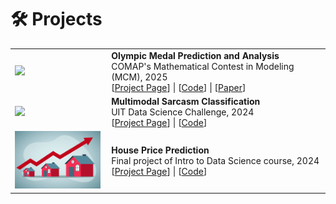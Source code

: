 # 🛠️ Projects

<table>
  <tr>
    <td style="width: 30%;"><img src="https://github.com/tmhoanggg/MCM2025_Olympic-Medal-Prediction-and-Analysis/blob/main/results/medal_table.png?raw=true" width="100%"></td>
    <td style="width: 70%; padding-left: 10px;">
      <b>Olympic Medal Prediction and Analysis</b><br>
      COMAP's Mathematical Contest in Modeling (MCM), 2025<br>
      <!-- Predict the medal table for the 2028 Los Angeles Olympics and analyze the contribution of the "great coach" effect on medal counts.<br> -->
      [<a href="https://tmhoanggg.github.io/MCM2025_Olympic-Medal-Prediction-and-Analysis">Project Page</a>] | 
      [<a href="https://github.com/tmhoanggg/MCM2025_Olympic-Medal-Prediction-and-Analysis">Code</a>] | 
      [<a href="https://github.com/tmhoanggg/MCM2025_Olympic-Medal-Prediction-and-Analysis/blob/main/2526908.pdf">Paper</a>]
    </td>
  </tr>
  
  <tr>
    <td style="width: 30%;"><img src="https://github.com/user-attachments/assets/8ad4fa12-401a-4516-a73f-888abd9468ac" width="100%"></td>
    <td style="width: 70%; padding-left: 10px;">
      <b>Multimodal Sarcasm Classification</b><br>
      UIT Data Science Challenge, 2024<br>
      <!-- Using multimodal learning techniques to classify sarcasm in text and images.<br> -->
      [<a href="https://tmhoanggg.github.io/Multimodal-Sarcasm-Detection">Project Page</a>] | 
      [<a href="https://github.com/tmhoanggg/Multimodal-Sarcasm-Detection">Code</a>]
    </td>
  </tr>

  <tr>
    <td style="width: 30%;"><img src="images/house_price.png" width="100%"></td>
    <td style="width: 70%; padding-left: 10px;">
      <b>House Price Prediction</b><br>
      Final project of Intro to Data Science course, 2024<br>
      <!-- Built a predictive model for house pricing using regression techniques.<br> -->
      [<a href="https://tmhoanggg.github.io/House-Price-Prediction">Project Page</a>] | 
      [<a href="https://github.com/tmhoanggg/House-Price-Prediction">Code</a>]
    </td>
  </tr>
</table>